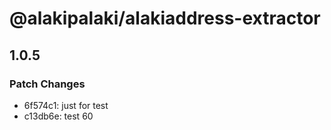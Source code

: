 # @alakipalaki/alakiaddress-extractor

## 1.0.5

### Patch Changes

- 6f574c1: just for test
- c13db6e: test 60
